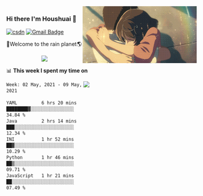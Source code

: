 <img  align='right' height="150" src="https://github.com/LikeRainDay/LikeRainDay/blob/master/pic/img_rain_1.gif?raw=true">



### Hi there I'm Houshuai :lemon:

[![csdn](https://img.shields.io/badge/-csdn-c14438?style=flat-square&logo=c&logoColor=white)](https://blog.csdn.net/qq_15807167)
[![Gmail Badge](https://img.shields.io/badge/-gmail-c14438?style=flat-square&logo=Gmail&logoColor=white&link=mailto:houshuai0816@gmail.com)](mailto:houshuai0816@gmail.com)

🚀Welcome to the rain planet🌎

<center>
<img align='center'  src="https://source.unsplash.com/random/1200x600">
</center>

📊 **This week I spent my time on**

<img align='right'   width="300" src="https://github-readme-stats.vercel.app/api?username=LikeRainDay&show_icons=true&title_color=fff&icon_color=79ff97&text_color=9f9f9f&bg_color=151515">

<!--START_SECTION:waka-->
```text
Week: 02 May, 2021 - 09 May, 2021

YAML         6 hrs 20 mins   ████████▓░░░░░░░░░░░░░░░░   34.84 % 
Java         2 hrs 14 mins   ███░░░░░░░░░░░░░░░░░░░░░░   12.34 % 
INI          1 hr 52 mins    ██▓░░░░░░░░░░░░░░░░░░░░░░   10.29 % 
Python       1 hr 46 mins    ██▒░░░░░░░░░░░░░░░░░░░░░░   09.71 % 
JavaScript   1 hr 21 mins    ██░░░░░░░░░░░░░░░░░░░░░░░   07.49 % 
```
<!--END_SECTION:waka-->
